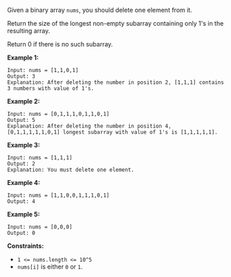 Given a binary array `nums`, you should delete one element from it.

Return the size of the longest non-empty subarray containing only 1's in the
resulting array.

Return 0 if there is no such subarray.



**Example 1:**

    
    
    Input: nums = [1,1,0,1]
    Output: 3
    Explanation: After deleting the number in position 2, [1,1,1] contains 3 numbers with value of 1's.

**Example 2:**

    
    
    Input: nums = [0,1,1,1,0,1,1,0,1]
    Output: 5
    Explanation: After deleting the number in position 4, [0,1,1,1,1,1,0,1] longest subarray with value of 1's is [1,1,1,1,1].

**Example 3:**

    
    
    Input: nums = [1,1,1]
    Output: 2
    Explanation: You must delete one element.

**Example 4:**

    
    
    Input: nums = [1,1,0,0,1,1,1,0,1]
    Output: 4
    

**Example 5:**

    
    
    Input: nums = [0,0,0]
    Output: 0
    



**Constraints:**

  * `1 <= nums.length <= 10^5`
  * `nums[i]` is either `0` or `1`.

